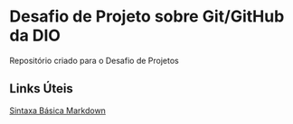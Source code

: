 # Desafio de Projeto sobre Git/GitHub da DIO
Repositório criado para o Desafio de Projetos
## Links Úteis
[Sintaxa Básica Markdown](https://www.markdownguide.org/basic-syntax/)
